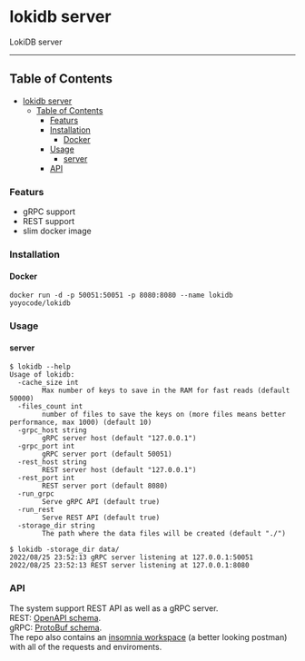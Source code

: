 # lokidb server

LokiDB server

---

## Table of Contents

- [lokidb server](#lokidb-server)
  - [Table of Contents](#table-of-contents)
    - [Featurs](#featurs)
    - [Installation](#installation)
      - [Docker](#docker)
    - [Usage](#usage)
      - [server](#server)
    - [API](#api)

### Featurs

- gRPC support
- REST support
- slim docker image

### Installation

#### Docker

```shell
docker run -d -p 50051:50051 -p 8080:8080 --name lokidb yoyocode/lokidb
```

### Usage

#### server

```shell
$ lokidb --help
Usage of lokidb:
  -cache_size int
        Max number of keys to save in the RAM for fast reads (default 50000)
  -files_count int
        number of files to save the keys on (more files means better performance, max 1000) (default 10)
  -grpc_host string
        gRPC server host (default "127.0.0.1")
  -grpc_port int
        gRPC server port (default 50051)
  -rest_host string
        REST server host (default "127.0.0.1")
  -rest_port int
        REST server port (default 8080)
  -run_grpc
        Serve gRPC API (default true)
  -run_rest
        Serve REST API (default true)
  -storage_dir string
        The path where the data files will be created (default "./")
```

```shell
$ lokidb -storage_dir data/
2022/08/25 23:52:13 gRPC server listening at 127.0.0.1:50051
2022/08/25 23:52:13 REST server listening at 127.0.0.1:8080
```

### API  

The system support REST API as well as a gRPC server.  
REST: [OpenAPI schema](/pkg/communication/rest/spec.yaml).  
gRPC: [ProtoBuf schema](/pkg/communication/grpc/spec.proto).  
The repo also contains an [insomnia workspace](https://insomnia.rest/) (a better looking postman) with all of the requests and enviroments.  

